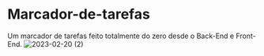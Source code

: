 # Marcador-de-tarefas
Um marcador de tarefas feito totalmente do zero desde o Back-End e Front-End.
![2023-02-20 (2)](https://user-images.githubusercontent.com/113642256/220982145-2e68479a-2ab4-4271-bc18-92e932b493d2.png)
